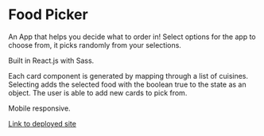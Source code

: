 # Food Picker
An App that helps you decide what to order in! Select options for the app to choose from, it picks randomly from your selections. 

Built in React.js with Sass.

Each card component is generated by mapping through a list of cuisines. Selecting adds the selected food with the boolean true to the state as an object. The user is able to add new cards to pick from. 

Mobile responsive. 

[Link to deployed site](https://trusting-banach-7c02c)
